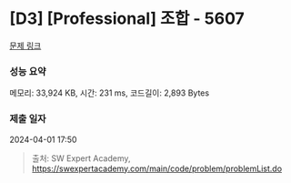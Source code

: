 # [D3] [Professional] 조합 - 5607 

[문제 링크](https://swexpertacademy.com/main/code/problem/problemDetail.do?contestProbId=AWXGKdbqczEDFAUo) 

### 성능 요약

메모리: 33,924 KB, 시간: 231 ms, 코드길이: 2,893 Bytes

### 제출 일자

2024-04-01 17:50



> 출처: SW Expert Academy, https://swexpertacademy.com/main/code/problem/problemList.do